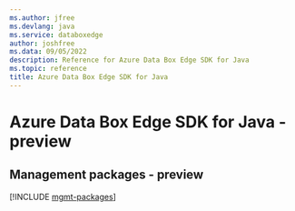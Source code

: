 ```yaml
---
ms.author: jfree
ms.devlang: java
ms.service: databoxedge
author: joshfree
ms.data: 09/05/2022
description: Reference for Azure Data Box Edge SDK for Java
ms.topic: reference
title: Azure Data Box Edge SDK for Java
---
```

# Azure Data Box Edge SDK for Java - preview

## Management packages - preview
[!INCLUDE [mgmt-packages](data-box-edge-mgmt-index.md)]